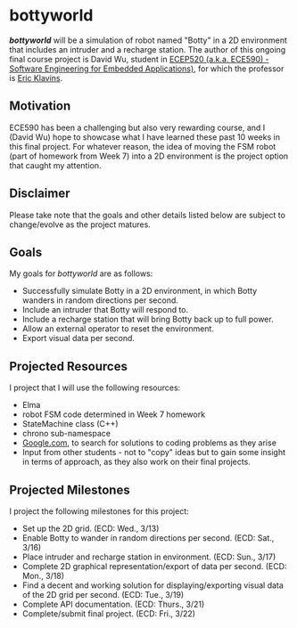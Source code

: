 # bottyworld
**_bottyworld_** will be a simulation of robot named "Botty" in a 2D environment that includes an intruder and a recharge station. The author of this ongoing final course project is David Wu, student in [ECEP520 (a.k.a. ECE590) - Software Engineering for Embedded Applications)](https://github.com/klavins/ECEP520), for which the professor is [Eric Klavins](https://github.com/klavins/).

## Motivation
ECE590 has been a challenging but also very rewarding course, and I (David Wu) hope to showcase what I have learned these past 10 weeks in this final project.  For whatever reason, the idea of moving the FSM robot (part of homework from Week 7) into a 2D environment is the project option that caught my attention.

## Disclaimer
Please take note that the goals and other details listed below are subject to change/evolve as the project matures.

## Goals
My goals for _bottyworld_ are as follows:
* Successfully simulate Botty in a 2D environment, in which Botty wanders in random directions per second.
* Include an intruder that Botty will respond to.
* Include a recharge station that will bring Botty back up to full power.
* Allow an external operator to reset the environment.
* Export visual data per second.

## Projected Resources
I project that I will use the following resources:
* Elma
* robot FSM code determined in Week 7 homework
* StateMachine class (C++)
* chrono sub-namespace
* [Google.com](http://google.com), to search for solutions to coding problems as they arise
* Input from other students - not to "copy" ideas but to gain some insight in terms of approach, as they also work on their final projects.

## Projected Milestones
I project the following milestones for this project:
* Set up the 2D grid. (ECD: Wed., 3/13)
* Enable Botty to wander in random directions per second. (ECD: Sat., 3/16)
* Place intruder and recharge station in environment. (ECD: Sun., 3/17)
* Complete 2D graphical representation/export of data per second.  (ECD: Mon., 3/18)
* Find a decent and working solution for displaying/exporting visual data of the 2D grid per second. (ECD: Tue., 3/19)
* Complete API documentation.  (ECD: Thurs., 3/21)
* Complete/submit final project. (ECD: Fri., 3/22)
